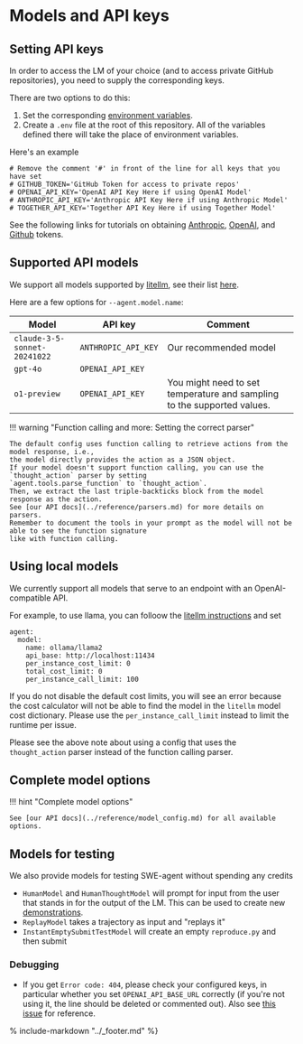 # Models and API keys

## Setting API keys

In order to access the LM of your choice (and to access private GitHub repositories), you need to supply the corresponding keys.

There are two options to do this:

1. Set the corresponding [environment variables](https://www.cherryservers.com/blog/how-to-set-list-and-manage-linux-environment-variables).
2. Create a `.env` file at the root of this repository. All of the variables defined there will take the place of environment variables.


Here's an example

```
# Remove the comment '#' in front of the line for all keys that you have set
# GITHUB_TOKEN='GitHub Token for access to private repos'
# OPENAI_API_KEY='OpenAI API Key Here if using OpenAI Model'
# ANTHROPIC_API_KEY='Anthropic API Key Here if using Anthropic Model'
# TOGETHER_API_KEY='Together API Key Here if using Together Model'
```

See the following links for tutorials on obtaining [Anthropic](https://docs.anthropic.com/en/api/getting-started), [OpenAI](https://platform.openai.com/docs/quickstart/step-2-set-up-your-api-key), and [Github](https://docs.github.com/en/authentication/keeping-your-account-and-data-secure/managing-your-personal-access-tokens) tokens.

## Supported API models

We support all models supported by [litellm](https://github.com/BerriAI/litellm), see their list [here](https://docs.litellm.ai/docs/providers).

Here are a few options for `--agent.model.name`:

| Model | API key | Comment |
| ----- | ------- | ------- |
| `claude-3-5-sonnet-20241022` | `ANTHROPIC_API_KEY` | Our recommended model |
| `gpt-4o` | `OPENAI_API_KEY` | |
| `o1-preview` | `OPENAI_API_KEY` | You might need to set temperature and sampling to the supported values. |

!!! warning "Function calling and more: Setting the correct parser"

    The default config uses function calling to retrieve actions from the model response, i.e.,
    the model directly provides the action as a JSON object.
    If your model doesn't support function calling, you can use the `thought_action` parser by setting
    `agent.tools.parse_function` to `thought_action`.
    Then, we extract the last triple-backticks block from the model response as the action.
    See [our API docs](../reference/parsers.md) for more details on parsers.
    Remember to document the tools in your prompt as the model will not be able to see the function signature
    like with function calling.

## Using local models

We currently support all models that serve to an endpoint with an OpenAI-compatible API.

For example, to use llama, you can folloow the [litellm instructions](https://docs.litellm.ai/docs/providers/ollama) and set

```
agent:
  model:
    name: ollama/llama2
    api_base: http://localhost:11434
    per_instance_cost_limit: 0
    total_cost_limit: 0
    per_instance_call_limit: 100
```

If you do not disable the default cost limits, you will see an error because the cost calculator will not be able to find the model in the `litellm` model cost dictionary.
Please use the `per_instance_call_limit` instead to limit the runtime per issue.

Please see the above note about using a config that uses the `thought_action` parser instead of the function calling parser.

## Complete model options

!!! hint "Complete model options"

    See [our API docs](../reference/model_config.md) for all available options.

## Models for testing

We also provide models for testing SWE-agent without spending any credits

* `HumanModel` and `HumanThoughtModel` will prompt for input from the user that stands in for the output of the LM. This can be used to create new [demonstrations](../config/demonstrations.md#manual).
* `ReplayModel` takes a trajectory as input and "replays it"
* `InstantEmptySubmitTestModel` will create an empty `reproduce.py` and then submit

### Debugging

* If you get `Error code: 404`, please check your configured keys, in particular
  whether you set `OPENAI_API_BASE_URL` correctly (if you're not using it, the
  line should be deleted or commented out).
  Also see [this issue](https://github.com/SWE-agent/SWE-agent/issues/467)
  for reference.

% include-markdown "../_footer.md" %}
